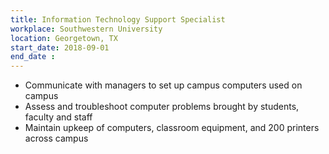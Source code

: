 ```yaml
---
title: Information Technology Support Specialist
workplace: Southwestern University
location: Georgetown, TX
start_date: 2018-09-01
end_date : 
---
```

- Communicate with managers to set up campus computers used on campus
- Assess and troubleshoot computer problems brought by students, faculty and staff
- Maintain upkeep of computers, classroom equipment, and 200 printers across campus